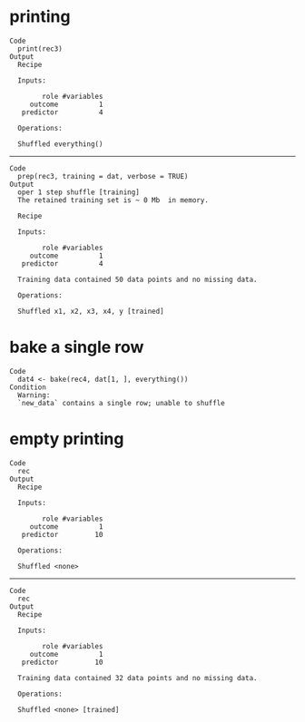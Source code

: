 # printing

    Code
      print(rec3)
    Output
      Recipe
      
      Inputs:
      
            role #variables
         outcome          1
       predictor          4
      
      Operations:
      
      Shuffled everything()

---

    Code
      prep(rec3, training = dat, verbose = TRUE)
    Output
      oper 1 step shuffle [training] 
      The retained training set is ~ 0 Mb  in memory.
      
      Recipe
      
      Inputs:
      
            role #variables
         outcome          1
       predictor          4
      
      Training data contained 50 data points and no missing data.
      
      Operations:
      
      Shuffled x1, x2, x3, x4, y [trained]

# bake a single row

    Code
      dat4 <- bake(rec4, dat[1, ], everything())
    Condition
      Warning:
      `new_data` contains a single row; unable to shuffle

# empty printing

    Code
      rec
    Output
      Recipe
      
      Inputs:
      
            role #variables
         outcome          1
       predictor         10
      
      Operations:
      
      Shuffled <none>

---

    Code
      rec
    Output
      Recipe
      
      Inputs:
      
            role #variables
         outcome          1
       predictor         10
      
      Training data contained 32 data points and no missing data.
      
      Operations:
      
      Shuffled <none> [trained]


